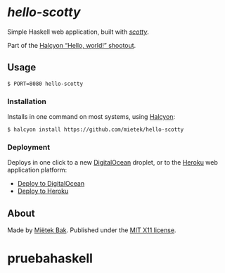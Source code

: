 _hello-scotty_
==============

Simple Haskell web application, built with [_scotty_](https://hackage.haskell.org/package/scotty).

Part of the [Halcyon “Hello, world!” shootout](https://halcyon.sh/shootout/).


Usage
-----

```
$ PORT=8080 hello-scotty
```


### Installation

Installs in one command on most systems, using [Halcyon](https://halcyon.sh/):

```
$ halcyon install https://github.com/mietek/hello-scotty
```


### Deployment

Deploys in one click to a new [DigitalOcean](https://digitalocean.com/) droplet, or to the [Heroku](https://heroku.com/) web application platform:

- [Deploy to DigitalOcean](https://halcyon.sh/deploy/?url=https://github.com/mietek/hello-scotty)
- [Deploy to Heroku](https://heroku.com/deploy?template=https://github.com/mietek/hello-scotty)


About
-----

Made by [Miëtek Bak](https://mietek.io/).  Published under the [MIT X11 license](https://mietek.io/license/).
# pruebahaskell
